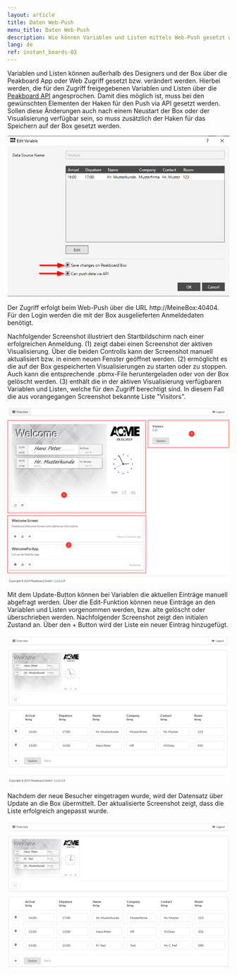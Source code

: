 ```yaml
---
layout: article
title: Daten Web-Push
menu_title: Daten Web-Push
description: Wie können Variablen und Listen mittels Web-Push gesetzt werden.
lang: de
ref: instant_boards-03
---
```


Variablen und Listen können außerhalb des Designers und der Box über die Peakboard App oder Web Zugriff gesetzt bzw. verändert werden.
Hierbei werden, die für den Zugriff freigegebenen Variablen und Listen über die [Peakboard API](/misc/07-de-API.html) angesprochen.
Damit dies möglich ist, muss bei den gewünschten Elementen der Haken für den Push via API gesetzt werden.
Sollen diese Änderungen auch nach einem Neustart der Box oder der Visualisierung verfügbar sein, so muss zusätzlich der Haken für das Speichern auf der Box gesetzt werden.

![image1](\assets\images\instant_boards\web\img0.png)

Der Zugriff erfolgt beim Web-Push über die URL http://MeineBox:40404. 
Für den Login werden die mit der Box ausgelieferten Anmeldedaten benötigt.

Nachfolgender Screenshot illustriert den Startbildschirm nach einer erfolgreichen Anmeldung.
(1) zeigt dabei einen Screenshot der aktiven Visualisierung. Über die beiden Controlls kann der Screenshot manuell aktualisiert bzw. in einem neuen Fenster geöffnet werden.
(2) ermöglicht es die auf der Box gespeicherten Visualisierungen zu starten oder zu stoppen. Auch kann die entsprechende .pbmx-File heruntergeladen oder von der Box gelöscht werden.
(3) enthält die in der aktiven Visualisierung verfügbaren Variablen und Listen, welche für den Zugriff berechtigt sind. In diesem Fall die aus vorangegangen Screenshot bekannte Liste "Visitors".

![image1](\assets\images\instant_boards\web\img1.png)

Mit dem Update-Button können bei Variablen die aktuellen Einträge manuell abgefragt werden.
Über die Edit-Funktion können neue Einträge an den Variablen und Listen vorgenommen werden, bzw. alte gelöscht oder überschrieben werden.
Nachfolgender Screenshot zeigt den initialen Zustand an.
Über den + Button wird der Liste ein neuer Eintrag hinzugefügt.

![image1](\assets\images\instant_boards\web\img2.png)

Nachdem der neue Besucher eingetragen wurde, wird der Datensatz über Update an die Box übermittelt.
Der aktualisierte Screenshot zeigt, dass die Liste erfolgreich angepasst wurde.

![image1](\assets\images\instant_boards\web\img3.png)

